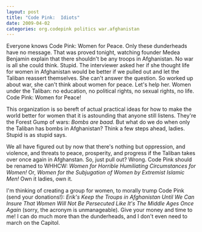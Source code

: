 ```yaml
---
layout: post
title: "Code Pink:  Idiots"
date: 2009-04-02
categories: org.codepink politics war.afghanistan
---
```


Everyone knows Code Pink: Women for Peace. Only these dunderheads have no
message. That was proved tonight, watching founder Medea Benjamin explain that
there shouldn't be any troops in Afghanistan. No war is all she could think.
Stupid. The interviewer asked her if she thought life for women in Afghanistan
would be better if we pulled out and let the Taliban reassert themselves. She
can't answer the question. So worked up about war, she can't think about women
for peace. Let's help her. Women under the Taliban: no education, no political
rights, no sexual rights, no life. Code Pink: Women for Peace!

This organization is so bereft of actual practical ideas for how to make the
world better for women that it is astounding that anyone still listens. They're
the Forest Gump of wars: _Bombs are baad._ But what do we do when only the
Taliban has bombs in Afghanistan? Think a few steps ahead, ladies. Stupid is as
stupid says.

We all have figured out by now that there's nothing but oppression, and
violence, and threats to peace, prosperity, and progress if the Taliban takes
over once again in Afghanstan. So, just pull out? Wrong. Code Pink should be
renamed to WHHCW: _Women for Horrible Humiliating Circumstances for Women!_ 
Or, _Women for the Subjugation of Women by Extremist Islamic Men!_ Own it
ladies, own it.

I'm thinking of creating a group for women, to morally trump Code Pink (send
your donations!): _Erik's Keep the Troups in Afghanistan Until We Can Insure
That Women Will Not Be Persecuted Like It's The Middle Ages Once Again_ (sorry,
the acronym is unmanageable). Give your money and time to me! I can do much more
than the dunderheads, and I don't even need to march on the
Capitol.
